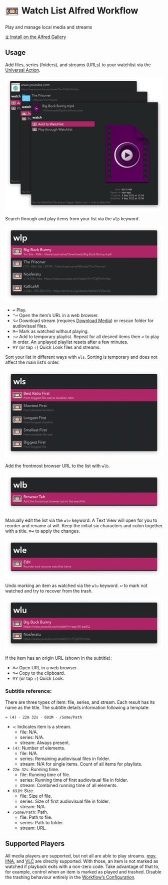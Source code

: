 # <img src='Workflow/icon.png' width='45' align='center' alt='icon'> Watch List Alfred Workflow

Play and manage local media and streams

[⤓ Install on the Alfred Gallery](https://alfred.app/workflows/vitor/watch-list)

## Usage

Add files, series (folders), and streams (URLs) to your watchlist via the [Universal Action](https://www.alfredapp.com/help/features/universal-actions/).

![Universal action for adding to watchlist](Workflow/images/about/ua.png)

Search through and play items from your list via the `wlp` keyword.

![Showing items to play](Workflow/images/about/wlp.png)

* <kbd>↩&#xFE0E;</kbd> Play.
* <kbd>⌃</kbd><kbd>↩&#xFE0E;</kbd> Open the item’s URL in a web browser.
* <kbd>⌥</kbd><kbd>↩&#xFE0E;</kbd> Download stream (requires [Download Media](https://alfred.app/workflows/vitor/download-media/)) or rescan folder for audiovisual files.
* <kbd>⌘</kbd><kbd>↩&#xFE0E;</kbd> Mark as watched without playing.
* <kbd>⇧</kbd><kbd>↩&#xFE0E;</kbd> Add to temporary playlist. Repeat for all desired items then <kbd>↩&#xFE0E;</kbd> to play in order. An unplayed playlist resets after a few minutes.
* <kbd>⌘</kbd><kbd>Y</kbd> (or tap <kbd>⇧</kbd>) Quick Look files and streams.

Sort your list in different ways with `wls`. Sorting is temporary and does not affect the main list’s order.

![Showing sort options](Workflow/images/about/wls.png)

Add the frontmost browser URL to the list with `wlb`.

![Frontmost browser tab](Workflow/images/about/wlb.png)

Manually edit the list via the `wle` keyword. A Text View will open for you to reorder and rename at will. Keep the initial six characters and colon together with a title. <kbd>⌘</kbd><kbd>↩&#xFE0E;</kbd> to apply the changes.

![Edit list](Workflow/images/about/wle.png)

Undo marking an item as watched via the `wlu` keyword. <kbd>↩&#xFE0E;</kbd> to mark not watched and try to recover from the trash.

![Showing watched items](Workflow/images/about/wlu.png)

If the item has an origin URL (shown in the subtitle):

* <kbd>⌘</kbd><kbd>↩&#xFE0E;</kbd> Open URL in a web browser.
* <kbd>⌥</kbd><kbd>↩&#xFE0E;</kbd> Copy to the clipboard.
* <kbd>⌘</kbd><kbd>Y</kbd> (or tap <kbd>⇧</kbd>) Quick Look.

### Subtitle reference:

There are three types of item: file, series, and stream. Each result has its name as the title. The subtitle details information following a template:

```
≈ (4) 𐄁 22m 32s 𐄁 691M 𐄁 /Some/Path
```

* `≈`: Indicates item is a stream.
    * file: N/A.
    * series: N/A.
    * stream: Always present.
* `(4)`: Number of elements.
    * file: N/A.
    * series: Remaining audiovisual files in folder.
    * stream: N/A for single items. Count of all items for playlists.
* `22m 32s`: Running time.
    * file: Running time of file.
    * series: Running time of first audiovisual file in folder.
    * stream: Combined running time of all elements.
* `691M`: Size.
    * file: Size of file.
    * series: Size of first audiovisual file in folder.
    * stream: N/A.
* `/Some/Path`: Path.
    * file: Path to file.
    * series: Path to folder.
    * stream: URL.

## Supported Players

All media players are supported, but not all are able to play streams. [mpv](http://mpv.io/), [IINA](https://lhc70000.github.io/iina/), and [VLC](http://www.videolan.org/vlc/index.html) are directly supported. With those, an item is not marked as watched if playback exits with a non-zero code. Take advantage of that to, for example, control when an item is marked as played and trashed. Disable the trashing behaviour entirely in the [Workflow’s Configuration](https://www.alfredapp.com/help/workflows/user-configuration/).

